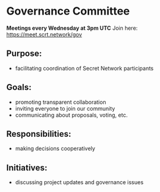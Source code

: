 <slim-column>

# Governance Committee

**Meetings every Wednesday at 3pm UTC**
Join here: https://meet.scrt.network/gov

## Purpose:
* facilitating coordination of Secret Network participants

## Goals:
* promoting transparent collaboration
* inviting everyone to join our community
* communicating about proposals, voting, etc.

## Responsibilities:
* making decisions cooperatively

## Initiatives:
* discussing project updates and governance issues


</slim-column>